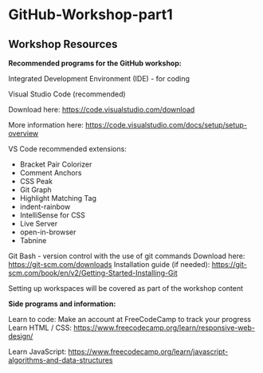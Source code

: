 # GitHub-Workshop-part1

## Workshop Resources 
**Recommended programs for the GitHub workshop:**

Integrated Development Environment (IDE) - for coding

Visual Studio Code (recommended)

Download here:
https://code.visualstudio.com/download

More information here:
https://code.visualstudio.com/docs/setup/setup-overview 

VS Code recommended extensions:
*	Bracket Pair Colorizer
*	Comment Anchors
*	CSS Peak
*	Git Graph
*	Highlight Matching Tag
*	indent-rainbow
*	IntelliSense for CSS
*	Live Server
*	open-in-browser
*	Tabnine

Git Bash - version control with the use of git commands
Download here: https://git-scm.com/downloads
Installation guide (if needed):
https://git-scm.com/book/en/v2/Getting-Started-Installing-Git 

Setting up workspaces will be covered as part of the workshop content


**Side programs and information:**

Learn to code:
Make an account at FreeCodeCamp to track your progress
Learn HTML / CSS:
https://www.freecodecamp.org/learn/responsive-web-design/
 
Learn JavaScript:
https://www.freecodecamp.org/learn/javascript-algorithms-and-data-structures
